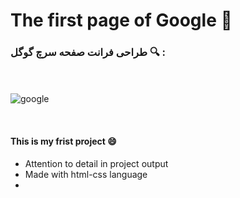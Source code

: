 # The first page of Google &#128270; 

### طراحی فرانت صفحه سرچ گوگل &#128269; :
<br><br>
![google](https://github.com/mikaela4518/Google.project/assets/143528080/280ed93e-70c0-4a80-aee9-5fd3b1ffc3ff)

<br>

#### This is my frist project &#128516; <br>
- Attention to detail in project output <br>
- Made with html-css language
-


